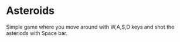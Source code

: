 # Asteroids

Simple game where you move around with W,A,S,D keys and shot the asteriods with Space bar.
